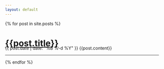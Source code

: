 ```yaml
---
layout: default
---
```


{% for post in site.posts %}
<div>
<a href="{{post.url}}"><h1 style="margin-bottom: -10px;">{{post.title}}</h1></a>
<span title="{{post.date}}">{{ post.date | date: "%B %-d %Y" }}</span>
{{post.content}}

<hr />
</div>
{% endfor %}
